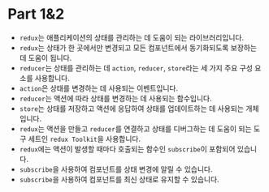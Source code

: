 # Part 1&2

- `redux`는 애플리케이션의 상태를 관리하는 데 도움이 되는 라이브러리입니다.
- `redux`는 상태가 한 곳에서만 변경되고 모든 컴포넌트에서 동기화되도록 보장하는 데 도움이 됩니다.
- `reducer`는 상태를 관리하는 데 `action`, `reducer`, `store`라는 세 가지 주요 구성 요소를 사용합니다.
- `action`은 상태를 변경하는 데 사용되는 이벤트입니다.
- `reducer`는 액션에 따라 상태를 변경하는 데 사용되는 함수입니다.
- `store`는 상태를 저장하고 액션에 응답하여 상태를 업데이트하는 데 사용되는 개체입니다.
- `redux`는 액션을 만들고 `reducer`를 연결하고 상태를 디버그하는 데 도움이 되는 도구 세트인 `redux Toolkit`을 사용합니다.
- `redux`에는 액션이 발생할 때마다 호출되는 함수인 `subscribe`이 포함되어 있습니다.
- `subscribe`을 사용하여 컴포넌트를 상태 변경에 알릴 수 있습니다.
- `subscribe`을 사용하여 컴포넌트를 최신 상태로 유지할 수 있습니다.
